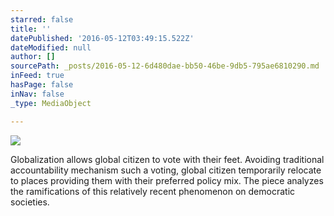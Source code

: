 ```yaml
---
starred: false
title: ''
datePublished: '2016-05-12T03:49:15.522Z'
dateModified: null
author: []
sourcePath: _posts/2016-05-12-6d480dae-bb50-46be-9db5-795ae6810290.md
inFeed: true
hasPage: false
inNav: false
_type: MediaObject

---
```

![](https://the-grid-user-content.s3-us-west-2.amazonaws.com/19a689a9-7f09-4ea5-a362-d8394d439b6a.jpg)

Globalization allows global citizen to vote with their feet. Avoiding traditional accountability mechanism such a voting, global citizen temporarily relocate to places providing them with their preferred policy mix. The piece analyzes the ramifications of this relatively recent phenomenon on democratic societies.